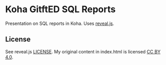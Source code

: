 # Koha GitftED SQL Reports

Presentation on SQL reports in Koha. Uses [reveal.js](https://revealjs.com/).

## License

See reveal.js [LICENSE](./license.txt). My original content in index.html is licensed [CC BY 4.0](https://creativecommons.org/licenses/by/4.0/).
